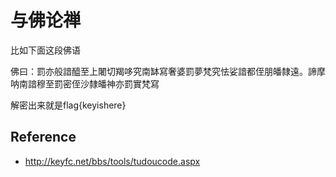 与佛论禅
=============================

比如下面这段佛语

佛曰：罰亦般諳醯至上闍切羯哆究南缽寫奢婆罰夢梵究怯娑諳都侄朋皤隸遠。諦摩呐南諳穆至罰密侄沙隸皤神亦罰實梵寫

解密出来就是flag{keyishere}



## Reference 

 * <http://keyfc.net/bbs/tools/tudoucode.aspx>